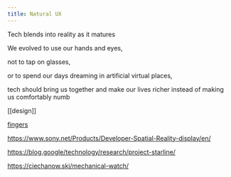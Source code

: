```yaml
---
title: Natural UX 
---
```


Tech blends into reality as it matures 

We evolved to use our hands and eyes, 

not to tap on glasses,

or to spend our days dreaming in artificial virtual places,

tech should bring us together and make our lives richer instead of making us comfortably numb 

[[design]]

[fingers](http://worrydream.com/#!/ABriefRantOnTheFutureOfInteractionDesign)

<https://www.sony.net/Products/Developer-Spatial-Reality-display/en/>

<https://blog.google/technology/research/project-starline/>

<https://ciechanow.ski/mechanical-watch/>


